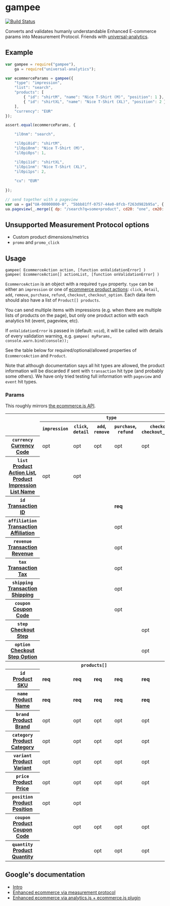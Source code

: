 # gampee

[![Build Status](https://travis-ci.org/insidewarehouse/gampee.svg?branch=master)](https://travis-ci.org/insidewarehouse/gampee)

Converts and validates humanly understandable Enhanced E-commerce params into Measurement Protocol.
Friends with [universal-analytics](https://www.npmjs.com/package/universal-analytics).

## Example

```js
var gampee = require("gampee"),
	ga = require("universal-analytics");

var ecommerceParams = gampee({
	"type": "impression",
	"list": "search",
	"products": [
		{ "id": "shirtM", "name": "Nice T-Shirt (M)", "position": 1 },
		{ "id": "shirtXL", "name": "Nice T-Shirt (XL)", "position": 2 }
	],
	"currency": "EUR"
});

assert.equal(ecommerceParams, {

	"il0nm": "search",

	"il0pi0id": "shirtM",
	"il0pi0nm": "Nice T-Shirt (M)",
	"il0pi0ps": 1,

	"il0pi1id": "shirtXL",
	"il0pi1nm": "Nice T-Shirt (XL)",
	"il0pi1ps": 2,
	
	"cu": "EUR"
	
});

// send together with a pageview
var ua = ga("UA-00000000-0", "5bbb81ff-0757-44e0-8fcb-f263d982b95a", { debug: true });
ua.pageview(_.merge({ dp: "/search?q=some+product", cd20: "one", cm20: "two" }, ecommerceParams));
```

## Unsupported Measurement Protocol options 

* Custom product dimensions/metrics
* `promo` and `promo_click`

## Usage

```
gampee( EcommerceAction action, [function onValidationError] )
gampee( EcommerceAction[] actionList, [function onValidationError] )
```

`EcommerceAction` is an object with a required `type` property. `type` can be either an `impression` or one of [ecommerce 
product actions](https://developers.google.com/analytics/devguides/collection/protocol/v1/parameters#pa): 
`click`, `detail`, `add`, `remove`, `purchase`, `refund`, `checkout`, `checkout_option`. Each data item should also 
have a list of `Product[] products`. 

You can send multiple items with impressions (e.g. when there are multiple lists of products on the page), but
only one product action with each analytics hit (event, pageview, etc).

If `onValidationError` is passed in (default: `void`), it will be called with details of every validation warning, e.g.
`gampee( myParams, console.warn.bind(console));`

See the table below for required/optional/allowed properties of `EcommerceAction` and `Product`.

Note that although documentation says all hit types are allowed, the product information will be discarded if sent with
`transaction` hit type (and probably some others). We have only tried testing full information with `pageview` and 
`event` hit types.

### Params

This roughly mirrors [the ecommerce.js API](https://developers.google.com/analytics/devguides/collection/analyticsjs/enhanced-ecommerce#ecommerce-data).

<table>
<tr>
	<td rowspan=2></td>
	<th scope=col colspan=5><code>type</code></th>
</tr>
<tr>
	<th scope=col><code>impression</code></th>
	<th scope=col><code>click</code>, <code>detail</code></th>
	<th scope=col><code>add</code>, <code>remove</code></th>
	<th scope=col><code>purchase</code>, <code>refund</code></th>
	<th scope=col><code>checkout</code>, <code>checkout_option</code></th>
</tr>
<tr>
	<th scope=row>
		<code>currency</code>
		<br/>
		<a href="https://developers.google.com/analytics/devguides/collection/protocol/v1/parameters#cu">Currency Code</a>
	</th>
	<td>opt</td>
	<td>opt</td>
	<td>opt</td>
	<td>opt</td>
	<td>opt</td>
</tr>
<tr>
	<th scope=row>
		<code>list</code>
		<br/>
		<a href="https://developers.google.com/analytics/devguides/collection/protocol/v1/parameters#pal">Product Action List</a>, <a href="https://developers.google.com/analytics/devguides/collection/protocol/v1/parameters#il_nm">Product Impression List Name</a>
	</th>
	<td>opt</td>
	<td>opt</td>
	<td></td>
	<td></td>
	<td></td>
</tr>
<tr>
	<th scope=row>
		<code>id</code>
		<br/>
		<a href="https://developers.google.com/analytics/devguides/collection/protocol/v1/parameters#ti">Transaction ID</a>
	</th>
	<td></td>
	<td></td>
	<td></td>
	<td><strong>req</strong></td>
	<td></td>
</tr>
<tr>
	<th scope=row>
		<code>affiliation</code>
		<br/>
		<a href="https://developers.google.com/analytics/devguides/collection/protocol/v1/parameters#ta">Transaction Affiliation</a>
	</th>
	<td></td>
	<td></td>
	<td></td>
	<td>opt</td>
	<td></td>
</tr>
<tr>
	<th scope=row>
		<code>revenue</code>
		<br/>
		<a href="https://developers.google.com/analytics/devguides/collection/protocol/v1/parameters#tr">Transaction Revenue</a>
	</th>
	<td></td>
	<td></td>
	<td></td>
	<td>opt</td>
	<td></td>
</tr>
<tr>
	<th scope=row>
		<code>tax</code>
		<br/>
		<a href="https://developers.google.com/analytics/devguides/collection/protocol/v1/parameters#tt">Transaction Tax</a>
	</th>
	<td></td>
	<td></td>
	<td></td>
	<td>opt</td>
	<td></td>
</tr>
<tr>
	<th scope=row>
		<code>shipping</code>
		<br/>
		<a href="https://developers.google.com/analytics/devguides/collection/protocol/v1/parameters#ts">Transaction Shipping</a>
	</th>
	<td></td>
	<td></td>
	<td></td>
	<td>opt</td>
	<td></td>
</tr>
<tr>
	<th scope=row>
		<code>coupon</code>
		<br/>
		<a href="https://developers.google.com/analytics/devguides/collection/protocol/v1/parameters#tcc">Coupon Code</a>
	</th>
	<td></td>
	<td></td>
	<td></td>
	<td>opt</td>
	<td></td>
</tr>
<tr>
	<th scope=row>
		<code>step</code>
		<br/>
		<a href="https://developers.google.com/analytics/devguides/collection/protocol/v1/parameters#cos">Checkout Step</a>
	</th>
	<td></td>
	<td></td>
	<td></td>
	<td></td>
	<td>opt</td>
</tr>
<tr>
	<th scope=row>
		<code>option</code>
		<br/>
		<a href="https://developers.google.com/analytics/devguides/collection/protocol/v1/parameters#col">Checkout Step Option</a>
	</th>
	<td></td>
	<td></td>
	<td></td>
	<td></td>
	<td>opt</td>
</tr>
<tr>
	<th colspan=7><code>products[]</code></th>
</tr>
<tr>
	<th scope=row>
		<code>id</code>
		<br/>
		<a href="https://developers.google.com/analytics/devguides/collection/protocol/v1/parameters#pr_id">Product SKU</a>
	</th>
	<td><strong>req</strong></td>
	<td><strong>req</strong></td>
	<td><strong>req</strong></td>
	<td><strong>req</strong></td>
	<td><strong>req</strong></td>
</tr>
<tr>
	<th scope=row>
		<code>name</code>
		<br/>
		<a href="https://developers.google.com/analytics/devguides/collection/protocol/v1/parameters#pr_nm">Product Name</a>
	</th>
	<td><strong>req</strong></td>
	<td><strong>req</strong></td>
	<td><strong>req</strong></td>
	<td><strong>req</strong></td>
	<td><strong>req</strong></td>
</tr>
<tr>
	<th scope=row>
		<code>brand</code>
		<br/>
		<a href="https://developers.google.com/analytics/devguides/collection/protocol/v1/parameters#pr_br">Product Brand</a>
	</th>
	<td>opt</td>
	<td>opt</td>
	<td>opt</td>
	<td>opt</td>
	<td>opt</td>
</tr>
<tr>
	<th scope=row>
		<code>category</code>
		<br/>
		<a href="https://developers.google.com/analytics/devguides/collection/protocol/v1/parameters#pr_ca">Product Category</a>
	</th>
	<td>opt</td>
	<td>opt</td>
	<td>opt</td>
	<td>opt</td>
	<td>opt</td>
</tr>
<tr>
	<th scope=row>
		<code>variant</code>
		<br/>
		<a href="https://developers.google.com/analytics/devguides/collection/protocol/v1/parameters#pr_va">Product Variant</a>
	</th>
	<td>opt</td>
	<td>opt</td>
	<td>opt</td>
	<td>opt</td>
	<td>opt</td>
</tr>
<tr>
	<th scope=row>
		<code>price</code>
		<br/>
		<a href="https://developers.google.com/analytics/devguides/collection/protocol/v1/parameters#pr_pr">Product Price</a>
	</th>
	<td>opt</td>
	<td>opt</td>
	<td>opt</td>
	<td>opt</td>
	<td>opt</td>
</tr>
<tr>
	<th scope=row>
		<code>position</code>
		<br/>
		<a href="https://developers.google.com/analytics/devguides/collection/protocol/v1/parameters#pr_ps">Product Position</a>
	</th>
	<td>opt</td>
	<td>opt</td>
	<td></td>
	<td></td>
	<td></td>
</tr>
<tr>
	<th scope=row>
		<code>coupon</code>
		<br/>
		<a href="https://developers.google.com/analytics/devguides/collection/protocol/v1/parameters#pr_cc">Product Coupon Code</a>
	</th>
	<td></td>
	<td>opt</td>
	<td>opt</td>
	<td>opt</td>
	<td>opt</td>
</tr>
<tr>
	<th scope=row>
		<code>quantity</code>
		<br/>
		<a href="https://developers.google.com/analytics/devguides/collection/protocol/v1/parameters#pr_qt">Product Quantity</a>
	</th>
	<td></td>
	<td></td>
	<td>opt</td>
	<td>opt</td>
	<td>opt</td>
</tr>
</table>

## Google's documentation

* [Intro](https://support.google.com/analytics/answer/6014841?hl=en)
* [Enhanced ecommerce via measurement protocol](https://developers.google.com/analytics/devguides/collection/protocol/v1/parameters#enhanced-ecomm)
* [Enhanced ecommerce via analytics.js + ecommerce.js plugin](https://developers.google.com/analytics/devguides/collection/analyticsjs/enhanced-ecommerce)
